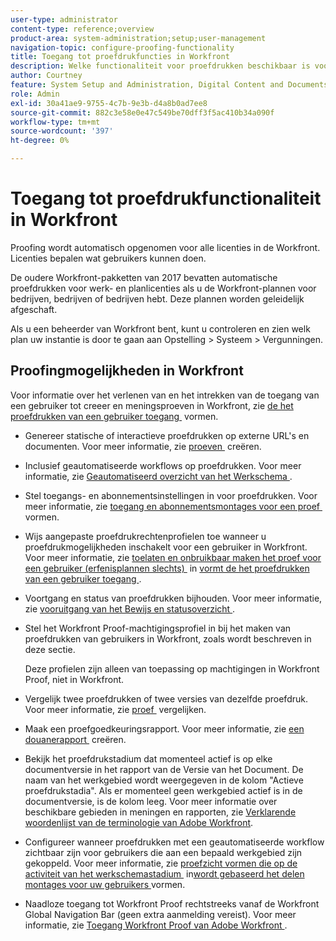 ```yaml
---
user-type: administrator
content-type: reference;overview
product-area: system-administration;setup;user-management
navigation-topic: configure-proofing-functionality
title: Toegang tot proefdrukfuncties in Workfront
description: Welke functionaliteit voor proefdrukken beschikbaar is voor uw gebruikers, is afhankelijk van het Workfront-plan dat uw organisatie heeft aangeschaft.
author: Courtney
feature: System Setup and Administration, Digital Content and Documents
role: Admin
exl-id: 30a41ae9-9755-4c7b-9e3b-d4a8b0ad7ee8
source-git-commit: 882c3e58e0e47c549be70dff3f5ac410b34a090f
workflow-type: tm+mt
source-wordcount: '397'
ht-degree: 0%

---
```


# Toegang tot proefdrukfunctionaliteit in Workfront

Proofing wordt automatisch opgenomen voor alle licenties in de Workfront. Licenties bepalen wat gebruikers kunnen doen.

<!--Workfront instances using enterprise storage do not have access to proofing functionality. Instead, they use the native integration with Frame.io. For more information, see -->

De oudere Workfront-pakketten van 2017 bevatten automatische proefdrukken voor werk- en planlicenties als u de Workfront-plannen voor bedrijven, bedrijven of bedrijven hebt. Deze plannen worden geleidelijk afgeschaft.

Als u een beheerder van Workfront bent, kunt u controleren en zien welk plan uw instantie is door te gaan aan Opstelling > Systeem > Vergunningen.

## Proofingmogelijkheden in Workfront

Voor informatie over het verlenen van en het intrekken van de toegang van een gebruiker tot creeer en meningsproeven in Workfront, zie [&#x200B; de het proefdrukken van een gebruiker toegang &#x200B;](../../../administration-and-setup/manage-workfront/configure-proofing/configure-a-users-proofing-access.md) vormen.

* Genereer statische of interactieve proefdrukken op externe URL&#39;s en documenten. Voor meer informatie, zie [&#x200B; proeven &#x200B;](../../../review-and-approve-work/proofing/creating-proofs-within-workfront/create-proofs-in-wf.md) creëren.
* Inclusief geautomatiseerde workflows op proefdrukken. Voor meer informatie, zie [&#x200B; Geautomatiseerd overzicht van het Werkschema &#x200B;](../../../review-and-approve-work/proofing/proofing-overview/automated-workflow.md).
* Stel toegangs- en abonnementsinstellingen in voor proefdrukken. Voor meer informatie, zie [&#x200B; toegang en abonnementsmontages voor een proef &#x200B;](../../../review-and-approve-work/proofing/managing-proofs-within-workfront/configure-access-subscription-settings-proof.md) vormen.
* Wijs aangepaste proefdrukrechtenprofielen toe wanneer u proefdrukmogelijkheden inschakelt voor een gebruiker in Workfront. Voor meer informatie, zie [&#x200B; toelaten en onbruikbaar maken het proef voor een gebruiker (erfenisplannen slechts) &#x200B;](../../../administration-and-setup/manage-workfront/configure-proofing/configure-a-users-proofing-access.md#enabling-and-disabling-proofing-for-a-user) in [&#x200B; vormt de het proefdrukken van een gebruiker toegang &#x200B;](../../../administration-and-setup/manage-workfront/configure-proofing/configure-a-users-proofing-access.md).
* Voortgang en status van proefdrukken bijhouden. Voor meer informatie, zie [&#x200B; vooruitgang van het Bewijs en statusoverzicht &#x200B;](../../../review-and-approve-work/proofing/proofing-overview/view-progress-status-proof.md).
* Stel het Workfront Proof-machtigingsprofiel in bij het maken van proefdrukken van gebruikers in Workfront, zoals wordt beschreven in deze sectie.

  Deze profielen zijn alleen van toepassing op machtigingen in Workfront Proof, niet in Workfront.

* Vergelijk twee proefdrukken of twee versies van dezelfde proefdruk. Voor meer informatie, zie [&#x200B; proef &#x200B;](../../../review-and-approve-work/proofing/reviewing-proofs-within-workfront/review-a-proof/compare-proofs.md) vergelijken.
* Maak een proefgoedkeuringsrapport. Voor meer informatie, zie [&#x200B; een douanerapport &#x200B;](../../../reports-and-dashboards/reports/creating-and-managing-reports/create-custom-report.md) creëren.
* Bekijk het proefdrukstadium dat momenteel actief is op elke documentversie in het rapport van de Versie van het Document. De naam van het werkgebied wordt weergegeven in de kolom &quot;Actieve proefdrukstadia&quot;. Als er momenteel geen werkgebied actief is in de documentversie, is de kolom leeg. Voor meer informatie over beschikbare gebieden in meningen en rapporten, zie [&#x200B; Verklarende woordenlijst van de terminologie van Adobe Workfront &#x200B;](../../../workfront-basics/navigate-workfront/workfront-navigation/workfront-terminology-glossary.md).
* Configureer wanneer proefdrukken met een geautomatiseerde workflow zichtbaar zijn voor gebruikers die aan een bepaald werkgebied zijn gekoppeld. Voor meer informatie, zie [&#x200B; proefzicht vormen die op de activiteit van het werkschemastadium &#x200B;](../../../administration-and-setup/manage-workfront/configure-proofing/configure-sharing-settings-users.md#configuring-proof-visibility-based-on-workflow-stage-activity) in [&#x200B; wordt gebaseerd het delen montages voor uw gebruikers &#x200B;](../../../administration-and-setup/manage-workfront/configure-proofing/configure-sharing-settings-users.md) vormen.
* Naadloze toegang tot Workfront Proof rechtstreeks vanaf de Workfront Global Navigation Bar (geen extra aanmelding vereist). Voor meer informatie, zie [&#x200B; Toegang Workfront Proof van Adobe Workfront &#x200B;](../../../review-and-approve-work/proofing/managing-proofs-within-workfront/access-wf-proof-in-workfront.md).

<!--
>[!NOTE]
>
>There are some capabilities included in Workfront Proof standalone that are not included in Proofing in Workfront. To learn more, see [Standalone Workfront Proof to Integrated Proofing in Workfront overview](../../../administration-and-setup/manage-workfront/configure-proofing/move-to-proofing-in-workfront.md)
-->
